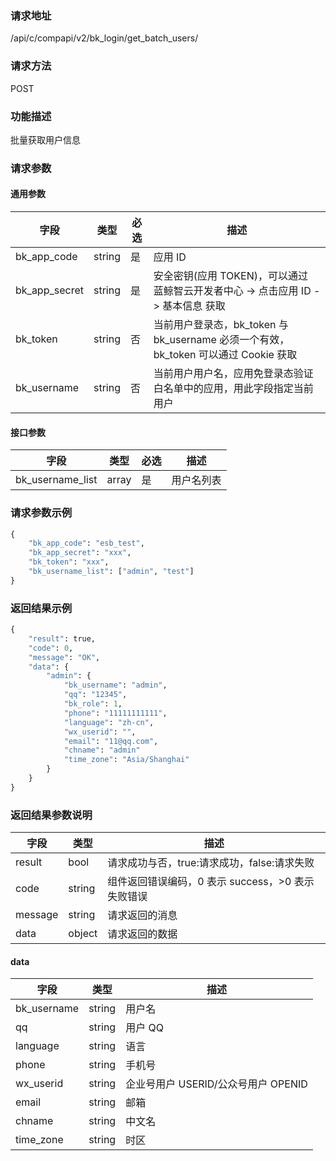 ### 请求地址

/api/c/compapi/v2/bk_login/get_batch_users/

### 请求方法

POST

### 功能描述

批量获取用户信息

### 请求参数

#### 通用参数

| 字段 | 类型 | 必选 |  描述 |
|--------------|--------|----|------------|
| bk_app_code  | string | 是 | 应用 ID     |
| bk_app_secret| string | 是 | 安全密钥(应用 TOKEN)，可以通过 蓝鲸智云开发者中心 -&gt; 点击应用 ID -&gt; 基本信息 获取 |
| bk_token     | string | 否 | 当前用户登录态，bk_token 与 bk_username 必须一个有效，bk_token 可以通过 Cookie 获取 |
| bk_username  | string | 否 | 当前用户用户名，应用免登录态验证白名单中的应用，用此字段指定当前用户 |

#### 接口参数

| 字段 | 类型 | 必选 | 描述 |
|------------------|-------|----|------------|
| bk_username_list | array | 是 | 用户名列表  |

### 请求参数示例

```python
{
    "bk_app_code": "esb_test",
    "bk_app_secret": "xxx",
    "bk_token": "xxx",
    "bk_username_list": ["admin", "test"]
}
```

### 返回结果示例

```python
{
    "result": true,
    "code": 0,
    "message": "OK",
    "data": {
        "admin": {
            "bk_username": "admin",
            "qq": "12345",
            "bk_role": 1,
            "phone": "11111111111",
            "language": "zh-cn",
            "wx_userid": "",
            "email": "11@qq.com",
            "chname": "admin"
            "time_zone": "Asia/Shanghai"
        }
    }
}
```

### 返回结果参数说明

| 字段      | 类型    | 描述      |
|-----------|--------|-----------|
| result    | bool   | 请求成功与否，true:请求成功，false:请求失败 |
| code      | string | 组件返回错误编码，0 表示 success，>0 表示失败错误 |
| message   | string | 请求返回的消息 |
| data      | object | 请求返回的数据 |

#### data

| 字段        | 类型    | 描述    |
|-------------|--------|---------|
| bk_username | string | 用户名 |
| qq          | string | 用户 QQ |
| language    | string | 语言 |
| phone       | string | 手机号 |
| wx_userid   | string | 企业号用户 USERID/公众号用户 OPENID |
| email       | string | 邮箱 |
| chname      | string | 中文名 |
| time_zone   | string | 时区 |

